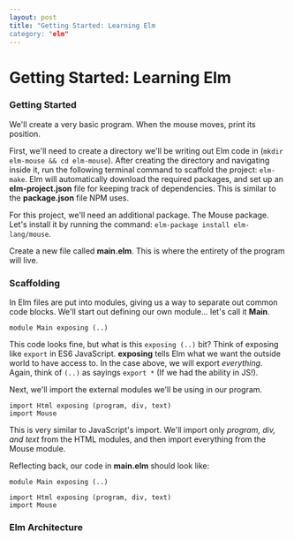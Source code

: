 ```yaml
---
layout: post
title: "Getting Started: Learning Elm
category: "elm"
---
```


# Getting Started: Learning Elm

### Getting Started

We'll create a very basic program. When the mouse moves, print its position. 

First, we'll need to create a directory we'll be writing out Elm code in (`mkdir elm-mouse && cd elm-mouse`). After creating the directory and navigating inside it, run the following terminal command to scaffold the project: `elm-make`. Elm will automatically download the required packages, and set up an **elm-project.json** file for keeping track of dependencies. This is similar to the **package.json** file NPM uses.

For this project, we'll need an additional package. The Mouse package. Let's install it by running the command: `elm-package install elm-lang/mouse`.

Create a new file called **main.elm**. This is where the entirety of the program will live.

### Scaffolding

In Elm files are put into modules, giving us a way to separate out common code blocks. We'll start out defining our own module... let's call it **Main**.

```
module Main exposing (..)
```

This code looks fine, but what is this `exposing (..)` bit? Think of exposing like `export` in ES6 JavaScript. **exposing** tells Elm what we want the outside world to have access to. In the case above, we will export *everything*. Again, think of `(..)` as sayings `export *` (If we had the ability in JS!).

Next, we'll import the external modules we'll be using in our program.

```
import Html exposing (program, div, text)
import Mouse
```

This is very similar to JavaScript's import. We'll import only *program, div, and text* from the HTML modules, and then import everything from the Mouse module.

 Reflecting back, our code in **main.elm** should look like:

 ```
module Main exposing (..)

import Html exposing (program, div, text)
import Mouse
 ```


### Elm Architecture